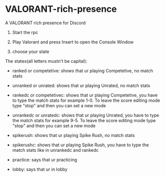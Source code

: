 # VALORANT-rich-presence
A VALORANT rich presence for Discord

1. Start the rpc
2. Play Valorant and press Insert to open the Console Window

3. choose your state

The states(all letters mustn't be capital):

* ranked or competetive:
	shows that ur playing Competetive, no match stats

* unranked or unrated:
	shows that ur playing Unrated, no match stats

* rankedc or competetivec:
	shows that ur playing Competetive, you have to type the match stats for example 1-0. To leave the score editing mode type "stop" and then you can set a new mode

* unrankedc or unratedc:
	shows that ur playing Unrated, you have to type the match stats for example 9-5. To leave the score editing mode type "stop" and then you can set a new mode

* spikerush:
	shows that ur playing Spike Rush, no match stats

* spikerushc:
	shows that ur playing Spike Rush, you have to type the match stats like in unrankedc and rankedc

* practice:
	says that ur practicing

* lobby:
	says that ur in lobby
